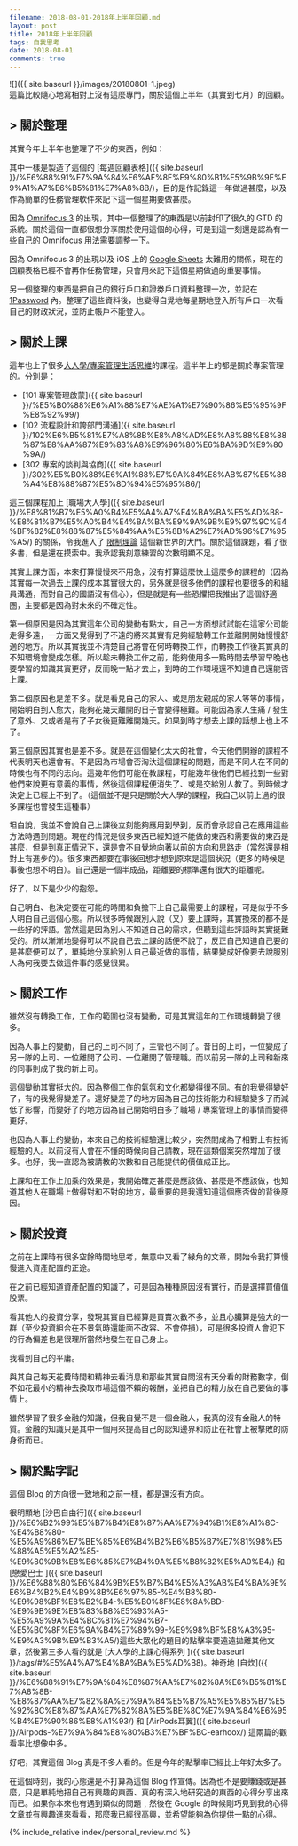 ```yaml
---
filename: 2018-08-01-2018年上半年回顧.md
layout: post
title: 2018年上半年回顧
tags: 自我思考
date: 2018-08-01
comments: true
---
```


![]({{ site.baseurl }}/images/20180801-1.jpeg)  
這篇比較隨心地寫相對上沒有這麼專門，關於這個上半年（其實到七月）的回顧。

## > 關於整理

其實今年上半年也整理了不少的東西，例如：

其中一樣是製造了這個的 [每週回顧表格]({{ site.baseurl }}/%E6%88%91%E7%9A%84%E6%AF%8F%E9%80%B1%E5%9B%9E%E9%A1%A7%E6%B5%81%E7%A8%8B/)，目的是作記錄這一年做過甚麼，以及作為簡單的任務管理軟件來記下這一個星期要做甚麼。

因為 [Omnifocus 3](https://www.omnigroup.com/blog/omnifocus-3-for-ios) 的出現，其中一個整理了的東西是以前封印了很久的 GTD 的系統。關於這個一直都很想分享關於使用這個的心得，可是到這一刻還是認為有一些自己的 Omnifocus 用法需要調整一下。

因為 Omnifocus 3 的出現以及 iOS 上的 [Google Sheets](https://www.google.com/sheets/about/) 太難用的關係，現在的回顧表格已經不會再作任務管理，只會用來記下這個星期做過的重要事情。

另一個整理的東西是把自己的銀行戶口和證劵戶口資料整理一次，並記在 [1Password](https://1password.com) 內。整理了這些資料後，也變得自覺地每星期地登入所有戶口一次看自己的財政狀況，並防止帳戶不能登入。

## > 關於上課

這年也上了很多[大人學/專案管理生活思維](https://www.projectup.net)的課程。這半年上的都是關於專案管理的。分別是：

* [101 專案管理啟蒙]({{ site.baseurl }}/%E5%B0%88%E6%A1%88%E7%AE%A1%E7%90%86%E5%95%9F%E8%92%99/)
* [102 流程設計和誇部門溝通]({{ site.baseurl }}/102%E6%B5%81%E7%A8%8B%E8%A8%AD%E8%A8%88%E8%88%87%E8%AA%87%E9%83%A8%E9%96%80%E6%BA%9D%E9%80%9A/)
* [302 專案的談判與協商]({{ site.baseurl }}/302%E5%B0%88%E6%A1%88%E7%9A%84%E8%AB%87%E5%88%A4%E8%88%87%E5%8D%94%E5%95%86/)

這三個課程加上 [職場大人學]({{ site.baseurl }}/%E8%81%B7%E5%A0%B4%E5%A4%A7%E4%BA%BA%E5%AD%B8-%E8%81%B7%E5%A0%B4%E4%BA%BA%E9%9A%9B%E9%97%9C%E4%BF%82%E8%88%87%E5%84%AA%E5%8B%A2%E7%AD%96%E7%95%A5/) 的關係，令我進入了 [限制理論](https://zh.m.wikipedia.org/zh-hk/%E9%99%90%E5%88%B6%E7%90%86%E8%AB%96) 這個新世界的大門。關於這個課題，看了很多書，但是還在摸索中。我承認我刻意練習的次數明顯不足。

其實上課方面，本來打算慢慢來不用急，沒有打算這麼快上這麼多的課程的（因為其實每一次過去上課的成本其實很大的，另外就是很多他們的課程也要很多的和組員溝通，而對自己的國語沒有信心），但是就是有一些恐懼把我推出了這個舒適圈，主要都是因為對未來的不確定性。

第一個原因是因為其實這年公司的變動有點大，自己一方面想試試能在這家公司能走得多遠，一方面又覺得到了不遠的將來其實有足夠經驗轉工作並離開開始慢慢舒適的地方。所以其實我並不清楚自己將會在何時轉換工作，而轉換工作後其實真的不知環境會變成怎樣。所以趁未轉換工作之前，能夠使用多一點時間去學習早晚也要學習的知識其實更好，反而晚一點才去上，到時的工作環境還不知道自己還能否上課。

第二個原因也是差不多。就是看見自己的家人、或是朋友親戚的家人等等的事情，開始明白到人愈大，能夠花幾天離開的日子會變得極難。可能因為家人生痛 / 發生了意外、又或者是有了子女後更難離開幾天。如果到時才想去上課的話想上也上不了。

第三個原因其實也是差不多。就是在這個變化太大的社會，今天他們開辦的課程不代表明天也還會有。不是因為市場會否淘汏這個課程的問題，而是不同人在不同的時候也有不同的志向。這幾年他們可能在教課程，可能幾年後他們已經找到一些對他們來說更有意義的事情，然後這個課程便消失了、或是交給別人教了。到時候才決定上已經上不到了。（這個並不是只是關於大人學的課程，我自己以前上過的很多課程也會發生這種事）

坦白說，我並不會說自己上課後立刻能夠應用到學到，反而會承認自己在應用這些方法時遇到問題。現在的情況是很多東西已經知道不能做的東西和需要做的東西是甚麼，但是到真正情況下，還是會不自覺地向著以前的方向和思路走（當然還是相對上有進步的）。很多東西都要在事後回想才想到原來是這個狀況（更多的時候是事後也想不明白）。自己還是一個半成品，距離要的標準還有很大的距離呢。

好了，以下是少少的抱怨。

自己明白、也決定要在可能的時間和負擔下上自己最需要上的課程，可是似乎不多人明白自己這個心態。所以很多時候跟別人說（又）要上課時，其實換來的都不是一些好的評語。當然這是因為別人不知道自己的需求，但聽到這些評語時其實挺難受的。所以漸漸地變得可以不說自己去上課的話便不說了，反正自己知道自己要的是甚麼便可以了，單純地分享給別人自己最近做的事情，結果變成好像要去說服別人為何我要去做這件事的感覺很累。

## > 關於工作

雖然沒有轉換工作，工作的範圍也沒有變動，可是其實這年的工作環境轉變了很多。

因為人事上的變動，自己的上司不同了，主管也不同了。昔日的上司，一位變成了另一隊的上司、一位離開了公司、一位離開了管理職。而以前另一隊的上司和新來的同事則成了我的新上司。

這個變動其實挺大的。因為整個工作的氣氛和文化都變得很不同。有的我覺得變好了，有的我覺得變差了。還好變差了的地方因為自己的技術能力和經驗變多了而減低了影響，而變好了的地方因為自己開始明白多了職場 / 專案管理上的事情而變得更好。

也因為人事上的變動，本來自己的技術經驗還比較少，突然間成為了相對上有技術經驗的人。以前沒有人會在不懂的時候向自己請教，現在這類個案突然增加了很多。也好，我一直認為被請教的次數和自己能提供的價值成正比。

上課和在工作上加乘的效果是，我開始確定甚麼是應該做、甚麼是不應該做，也知道其他人在職場上做得對和不對的地方，最重要的是我還知道這個應否做的背後原因。

## > 關於投資

之前在上課時有很多空餘時間地思考，無意中又看了綠角的文章，開始令我打算慢慢進入資產配置的正途。

在之前已經知道資產配置的知識了，可是因為種種原因沒有實行，而是選擇買價值股票。

看其他人的投資分享，發現其實自已經算是買賣次數不多，並且心臟算是強大的一群（至少投資組合在不景氣時還能面不改容、不會停損），可是很多投資人會犯下的行為偏差也是很理所當然地發生在自己身上。

我看到自己的平庸。

與其自己每天花費時間和精神去看消息和那些其實自問沒有天分看的財務數字，倒不如花最小的精神去換取市場這個不賴的報酬，並把自己的精力放在自己要做的事情上。

雖然學習了很多金融的知識，但我自覺不是一個金融人，我真的沒有金融人的特質。金融的知識只是其中一個用來提高自己的認知邊界和防止在社會上被擊敗的防身術而已。

## > 關於點字記

這個 Blog 的方向很一致地和之前一樣，都是還沒有方向。

很明顯地 [沙巴自由行]({{ site.baseurl }}/%E6%B2%99%E5%B7%B4%E8%87%AA%E7%94%B1%E8%A1%8C-%E4%B8%80-%E5%A9%86%E7%BE%85%E6%B4%B2%E6%B5%B7%E7%81%98%E5%88%A5%E5%A2%85-%E9%80%9B%E8%B6%85%E7%B4%9A%E5%B8%82%E5%A0%B4/) 和 [戀愛巴士 ]({{ site.baseurl }}/%E6%88%80%E6%84%9B%E5%B7%B4%E5%A3%AB%E4%BA%9E%E6%B4%B2%E4%B9%8B%E6%97%85-%E4%B8%80-%E9%98%BF%E8%B2%B4-%E5%B0%8F%E8%8A%BD-%E9%9B%9E%E8%83%B8%E5%93%A5-%E5%A9%9A%E4%BC%81%E7%94%B7-%E5%B0%8F%E6%9A%B4%E7%89%99-%E9%98%BF%E8%A3%95-%E9%A3%9B%E9%B3%A5/)這些大眾化的題目的點擊率要遠遠拋離其他文章，然後第三多人看的就是 [大人學的上課心得系列 ]({{ site.baseurl }}/tags/#%E5%A4%A7%E4%BA%BA%E5%AD%B8)。神奇地 [自炊]({{ site.baseurl }}/%E6%88%91%E7%9A%84%E8%87%AA%E7%82%8A%E6%B5%81%E7%A8%8B-%E8%87%AA%E7%82%8A%E7%9A%84%E5%B7%A5%E5%85%B7%E5%92%8C%E8%87%AA%E7%82%8A%E5%BE%8C%E7%9A%84%E6%95%B4%E7%90%86%E8%A1%93/) 和 [AirPods耳翼]({{ site.baseurl }}/Airpods-%E7%9A%84%E8%80%B3%E7%BF%BC-earhoox/) 這兩篇的觀看率比想像中多。

好吧，其實這個 Blog 真是不多人看的。但是今年的點擊率已經比上年好太多了。

在這個時刻，我的心態還是不打算為這個 Blog 作宣傳。因為也不是要賺錢或是甚麼，只是單純地把自己有興趣的東西、真的有深入地研究過的東西的心得分享出來而已。如果你本來也有遇到類似的問題﹐然後在 Google 的時候剛巧見到我的心得文章並有興趣進來看看，那麼我已經很高興，並希望能夠為你提供一點的心得。

{% include_relative index/personal_review.md %}
